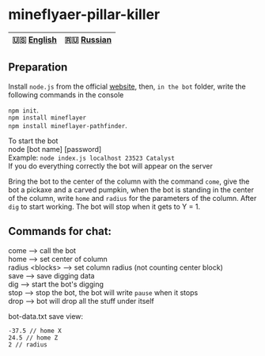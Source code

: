 # mineflyaer-pillar-killer
  
| 🇺🇸 [English](./README.md) | 🇷🇺 [Russian](./README_RU.md)|
|-------------------------|----------------------------|  
  
## Preparation  
Install `node.js` from the official [website](https://nodejs.org/en/), then, `in the bot` folder, write the following commands in the console  
  
`npm init`.  
`npm install mineflayer`  
`npm install mineflayer-pathfinder`.  
    
To start the bot  
node <file name> <host> <port> [bot name] [password]  
Example: `node index.js localhost 23523 Catalyst`  
If you do everything correctly the bot will appear on the server  

Bring the bot to the center of the column with the command `come`, give the bot a pickaxe and a carved pumpkin, when the bot is standing in the center of the column, write `home` and `radius` for the parameters of the column. After `dig` to start working. The bot will stop when it gets to Y = 1. 

## Commands for chat:
come --> call the bot  
home --> set center of column  
radius \<blocks> --> set column radius (not counting center block)  
save --> save digging data  
dig --> start the bot's digging  
stop --> stop the bot, the bot will write `pause` when it stops  
drop --> bot will drop all the stuff under itself  
  
bot-data.txt save view:  
```
-37.5 // home X  
24.5 // home Z  
2 // radius 
```
